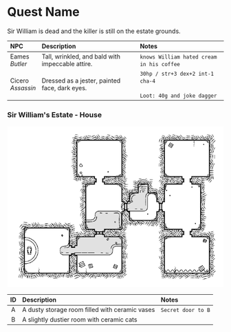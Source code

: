 # Quest Name
Sir William is dead and the killer is still on the estate grounds.

| NPC | Description | Notes |
|:--- |:--- |:--- |
| Eames<br/>_Butler_ | Tall, wrinkled, and bald with impeccable attire. | `knows William hated cream in his coffee` |
| Cicero<br/>_Assassin_ | Dressed as a jester, painted face, dark eyes. | `30hp / str+3 dex+2 int-1 cha-4`<br/><br/>`Loot: 40g and joke dagger` |

### Sir William's Estate - House
![alt text](./asylum_of_the_undead_prince.png "Title")

| ID | Description | Notes |
|:---:|:--- |:--- |
| A | A dusty storage room filled with ceramic vases | `Secret door to B` |
| B | A slightly dustier room with ceramic cats |  |
